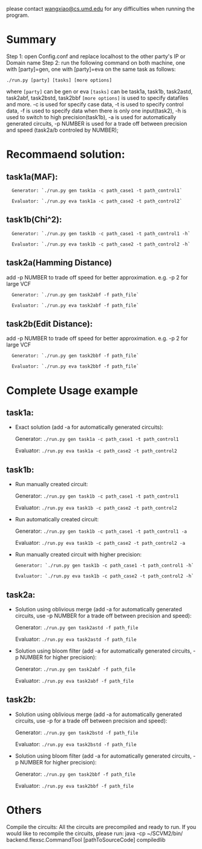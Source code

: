 please contact wangxiao@cs.umd.edu for any difficulties when running the program.

Summary
================
Step 1: open Config.conf and replace localhost to the other party's IP or Domain name
Step 2: run the following command on both machine, one with [party]=gen, one with [party]=eva on the same task as follows:

`./run.py [party] [tasks] [more options]`

where 
`[party]` can be gen or eva
`[tasks]` can be task1a, task1b, task2astd, task2abf, task2bstd, task2bbf
`[more options]` is used to specify datafiles and more.  -c is used for specify case data, -t is used to specify control
data, -f is used to specify data when there is only one input(task2), -h is used to switch to high precision(task1b),
-a is used for automatically generated circuits, -p NUMBER is used for a trade off between precision and speed (task2a/b controled by NUMBER);


Recommaend solution:
=======================
task1a(MAF):
---------------------
      Generator: `./run.py gen task1a -c path_case1 -t path_control1`

      Evaluator: `./run.py eva task1a -c path_case2 -t path_control2`

task1b(Chi^2):
---------------------
      Generator: `./run.py gen task1b -c path_case1 -t path_control1 -h`

      Evaluator: `./run.py eva task1b -c path_case2 -t path_control2 -h`

task2a(Hamming Distance) 
---------------------
add -p NUMBER to trade off speed for better approximation. e.g. -p 2 for large VCF

      Generator: `./run.py gen task2abf -f path_file`

      Evaluator: `./run.py eva task2abf -f path_file`

task2b(Edit Distance):
---------------------
add -p NUMBER to trade off speed for better approximation. e.g. -p 2 for large VCF

      Generator: `./run.py gen task2bbf -f path_file` 

      Evaluator: `./run.py eva task2bbf -f path_file`


Complete Usage example
=======================
task1a:
---------------------
  -  Exact solution (add -a for automatically generated circuits):

      Generator: `./run.py gen task1a -c path_case1 -t path_control1`

      Evaluator: `./run.py eva task1a -c path_case2 -t path_control2`

task1b:
---------------------
  - Run manually created circuit:

      Generator: `./run.py gen task1b -c path_case1 -t path_control1`

      Evaluator: `./run.py eva task1b -c path_case2 -t path_control2`

 -  Run automatically created circuit:

      Generator: `./run.py gen task1b -c path_case1 -t path_control1 -a`

      Evaluator: `./run.py eva task1b -c path_case2 -t path_control2 -a`

- Run manually created circuit with higher precision:

      Generator: `./run.py gen task1b -c path_case1 -t path_control1 -h`

      Evaluator: `./run.py eva task1b -c path_case2 -t path_control2 -h`

task2a:
---------------------
 -  Solution using oblivious merge (add -a for automatically generated circuits, use -p NUMBER for a trade off between precision and speed):

      Generator: `./run.py gen task2astd -f path_file`

      Evaluator: `./run.py eva task2astd -f path_file`


 -  Solution using bloom filter (add -a for automatically generated circuits, -p NUMBER for higher precision):

      Generator: `./run.py gen task2abf -f path_file`

      Evaluator: `./run.py eva task2abf -f path_file`


task2b:
---------------------
 -  Solution using oblivious merge (add -a for automatically generated circuits, use -p for a trade off between precision and speed):

      Generator: `./run.py gen task2bstd -f path_file`

      Evaluator: `./run.py eva task2bstd -f path_file`


 -  Solution using bloom filter (add -a for automatically generated circuits, -p NUMBER for higher precision):

      Generator: `./run.py gen task2bbf -f path_file`

      Evaluator: `./run.py eva task2bbf -f path_file`

Others
============================================
Compile the circuits:
All the circuits are precompiled and ready to run. If you would like to recompile
the circuits, please run:
java -cp ~/SCVM2/bin/ backend.flexsc.CommandTool [pathToSourceCode] compiledlib
